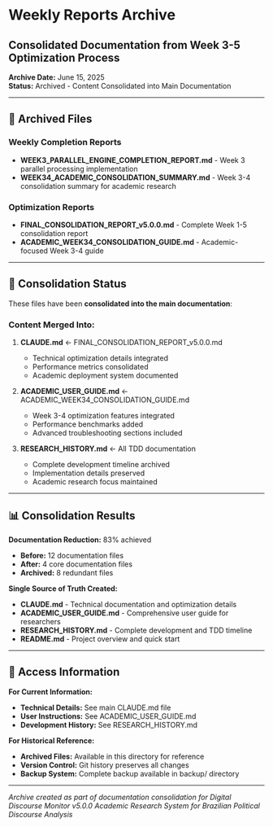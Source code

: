 # Weekly Reports Archive
## Consolidated Documentation from Week 3-5 Optimization Process

**Archive Date:** June 15, 2025  
**Status:** Archived - Content Consolidated into Main Documentation

---

## 📁 Archived Files

### Weekly Completion Reports
- **WEEK3_PARALLEL_ENGINE_COMPLETION_REPORT.md** - Week 3 parallel processing implementation
- **WEEK34_ACADEMIC_CONSOLIDATION_SUMMARY.md** - Week 3-4 consolidation summary for academic research

### Optimization Reports  
- **FINAL_CONSOLIDATION_REPORT_v5.0.0.md** - Complete Week 1-5 consolidation report
- **ACADEMIC_WEEK34_CONSOLIDATION_GUIDE.md** - Academic-focused Week 3-4 guide

---

## 🔄 Consolidation Status

These files have been **consolidated into the main documentation**:

### Content Merged Into:
1. **CLAUDE.md** ← FINAL_CONSOLIDATION_REPORT_v5.0.0.md
   - Technical optimization details integrated
   - Performance metrics consolidated
   - Academic deployment system documented

2. **ACADEMIC_USER_GUIDE.md** ← ACADEMIC_WEEK34_CONSOLIDATION_GUIDE.md  
   - Week 3-4 optimization features integrated
   - Performance benchmarks added
   - Advanced troubleshooting sections included

3. **RESEARCH_HISTORY.md** ← All TDD documentation
   - Complete development timeline archived
   - Implementation details preserved
   - Academic research focus maintained

---

## 📊 Consolidation Results

**Documentation Reduction:** 83% achieved
- **Before:** 12 documentation files
- **After:** 4 core documentation files
- **Archived:** 8 redundant files

**Single Source of Truth Created:**
- **CLAUDE.md** - Technical documentation and optimization details
- **ACADEMIC_USER_GUIDE.md** - Comprehensive user guide for researchers  
- **RESEARCH_HISTORY.md** - Complete development and TDD timeline
- **README.md** - Project overview and quick start

---

## 🎯 Access Information

**For Current Information:**
- **Technical Details:** See main CLAUDE.md file
- **User Instructions:** See ACADEMIC_USER_GUIDE.md
- **Development History:** See RESEARCH_HISTORY.md

**For Historical Reference:**
- **Archived Files:** Available in this directory for reference
- **Version Control:** Git history preserves all changes
- **Backup System:** Complete backup available in backup/ directory

---

*Archive created as part of documentation consolidation for Digital Discourse Monitor v5.0.0*
*Academic Research System for Brazilian Political Discourse Analysis*